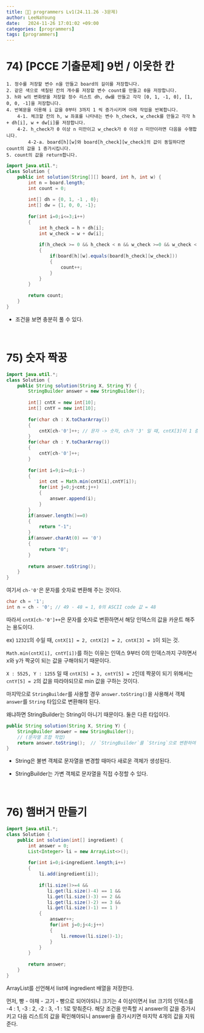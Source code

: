 ```yaml
---
title: 💪🏻 programmers Lv1(24.11.26 -3문제)
author: LeeNaYoung
date:   2024-11-26 17:01:02 +09:00
categories: [programmers]
tags: [programmers]
---
```


# 74) [PCCE 기출문제] 9번 / 이웃한 칸

```
1. 정수를 저장할 변수 n을 만들고 board의 길이를 저장합니다.
2. 같은 색으로 색칠된 칸의 개수를 저장할 변수 count를 만들고 0을 저장합니다.
3. h와 w의 변화량을 저장할 정수 리스트 dh, dw를 만들고 각각 [0, 1, -1, 0], [1, 0, 0, -1]을 저장합니다.
4. 반복문을 이용해 i 값을 0부터 3까지 1 씩 증가시키며 아래 작업을 반복합니다.
    4-1. 체크할 칸의 h, w 좌표를 나타내는 변수 h_check, w_check를 만들고 각각 h + dh[i], w + dw[i]를 저장합니다.
    4-2. h_check가 0 이상 n 미만이고 w_check가 0 이상 n 미만이라면 다음을 수행합니다.
        4-2-a. board[h][w]와 board[h_check][w_check]의 값이 동일하다면 count의 값을 1 증가시킵니다.
5. count의 값을 return합니다.
```

```java
import java.util.*;
class Solution {
    public int solution(String[][] board, int h, int w) {
        int n = board.length;
        int count = 0;
        
        int[] dh = {0, 1, -1 , 0};
        int[] dw = {1, 0, 0, -1};
        
        for(int i=0;i<=3;i++)
        {
            int h_check = h + dh[i];
            int w_check = w + dw[i];
            
            if(h_check >= 0 && h_check < n && w_check >=0 && w_check < n)
            {
                if(board[h][w].equals(board[h_check][w_check]))
                {
                    count++;
                }
            }
        }
        
        return count;
    }
}
```

- 조건을 보면 충분히 풀 수 있다.


<br>

# 75) 숫자 짝꿍

```java
import java.util.*;
class Solution {
    public String solution(String X, String Y) {
        StringBuilder answer = new StringBuilder();
        
        int[] cntX = new int[10];
        int[] cntY = new int[10];
        
        for(char ch : X.toCharArray())
        {
            cntX[ch-'0']++; // 문자 -> 숫자, ch가 '3' 일 때, cntX[3]이 1 증가
        }
        for(char ch : Y.toCharArray())
        {
            cntY[ch-'0']++;
        }
        
        for(int i=9;i>=0;i--)
        {
            int cnt = Math.min(cntX[i],cntY[i]);
            for(int j=0;j<cnt;j++)
            {
                answer.append(i);
            }
        }
        if(answer.length()==0)
        {
            return "-1";
        }
        if(answer.charAt(0) == '0')
        {
            return "0";
        }
        
        return answer.toString();
    }
}
```

여기서 `ch-'0'`은 문자를 숫자로 변환해 주는 것이다.

```java
char ch = '1';
int n = ch - '0'; // 49 - 48 = 1, 0의 ASCII code 값 = 48
```

따라서 `cntX[ch-'0']++`은 문자를 숫자로 변환하면서 해당 인덱스의 값을 카운트 해주는 용도이다.

ex) `12321`의 수일 때, `cntX[1] = 2, cntX[2] = 2, cntX[3] = 1`이 되는 것.

`Math.min(cntX[i], cntY[i])`를 하는 이유는 인덱스 9부터 0의 인덱스까지 구하면서 x와 y가 짝궁이 되는 값을 구해야되기 때문이다.

`X : 5525, Y : 1255` 일 때 `cntX[5] = 3, cntY[5] = 2`인데 짝꿍이 되기 위해서는 `cntY[5] = 2`의 값을 따라야되므로 min 값을 구하는 것이다.

마지막으로 `StringBuilder`를 사용할 경우 `answer.toString()`을 사용해서 객체 `answer`를 `String` 타입으로 변환해야 된다.

왜냐하면 StringBuilder는 String이 아니기 때문이다. 둘은 다른 타입이다.

```java
public String solution(String X, String Y) {
    StringBuilder answer = new StringBuilder();
    // (문자열 조합 작업)
    return answer.toString();  // `StringBuilder`를 `String`으로 변환하여 반환
}
```

- String은 불변 객체로 문자열을 변경할 때마다 새로운 객체가 생성된다.

- StringBuilder는 가변 객체로 문자열을 직접 수정할 수 있다. 

<br>

# 76) 햄버거 만들기

```java
import java.util.*;
class Solution {
    public int solution(int[] ingredient) {
        int answer = 0;
        List<Integer> li = new ArrayList<>();
        
        for(int i=0;i<ingredient.length;i++)
        {
            li.add(ingredient[i]);
            
            if(li.size()>=4 &&
               li.get(li.size()-4) == 1 &&
               li.get(li.size()-3) == 2 &&
               li.get(li.size()-2) == 3 &&
               li.get(li.size()-1) == 1 )
            {
                answer++;
                for(int j=0;j<4;j++)
                {
                    li.remove(li.size()-1);
                }
            }
        }
        
        return answer;
    }
}
```

ArrayList를 선언해서 list에 ingredient 배열을 저장한다.

먼저, 빵 - 야채 - 고기 - 빵으로 되어야되니 크기는 4 이상이면서 list 크기의 인덱스를 -4 : 1, -3 : 2, -2 : 3, -1 : 1로 맞춰준다. 해당 조건을 만족할 시 answer의 값을 증가시키고 다음 리스트의 값을 확인해야되니 answer을 증가시키면 마지막 4개의 값을 지워준다. 
